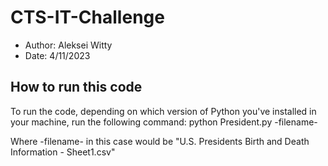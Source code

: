 # CTS-IT-Challenge

- Author: Aleksei Witty
- Date: 4/11/2023

## How to run this code

To run the code, depending on which version of Python you've installed in your machine, run the following command: python President.py -filename-

Where -filename- in this case would be "U.S. Presidents Birth and Death Information - Sheet1.csv"
